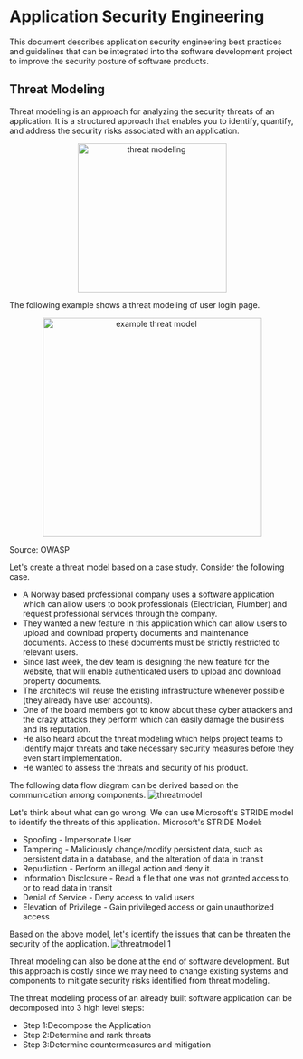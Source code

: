 # Application Security Engineering

This document describes application security engineering best practices and guidelines that can be integrated into the software development project to improve the security posture of software products.

## Threat Modeling 
Threat modeling is an approach for analyzing the security threats of an application. It is a structured approach that enables you to identify, quantify, and address the security risks associated with an application.
<p align="center">
<img width="263" alt="threat modeling" src="https://user-images.githubusercontent.com/5235310/53144255-8d792d80-35c1-11e9-97a1-d991bdd8c59f.png">
</p>

The following example shows a threat modeling of user login page.
<p align="center">
<img width="387" alt="example threat model" src="https://user-images.githubusercontent.com/5235310/53144086-d11f6780-35c0-11e9-8894-fe21199b08ff.png">
</p>
Source: OWASP

Let's create a threat model based on a case study. Consider the following case.
* A Norway based professional company uses a software application which can allow users to book professionals (Electrician, Plumber) and request professional services through the company.
* They wanted a new feature in this application which can allow users to upload and download property documents and maintenance documents. Access to these documents must be strictly restricted to relevant users.
* Since last week, the dev team is designing the new feature for the website, that will enable authenticated users to upload and download property documents.
* The architects will reuse the existing infrastructure whenever possible (they already have user accounts).
* One of the board members got to know about these cyber attackers and the crazy attacks they perform which can easily damage the business and its reputation.
* He also heard about the threat modeling which helps project teams to identify major threats and take necessary security measures before they even start implementation.
* He wanted to assess the threats and security of his product.

The following data flow diagram can be derived based on the communication among components.
![threatmodel](https://user-images.githubusercontent.com/5235310/53144331-da5d0400-35c1-11e9-8a9c-20c7045d4c89.jpeg)

Let's think about what can go wrong.
We can use Microsoft's STRIDE model to identify the threats of this application.
Microsoft's STRIDE Model:
* Spoofing - Impersonate User
* Tampering - Maliciously change/modify persistent data, such as persistent data in a database, and the alteration of data in transit
* Repudiation - Perform an illegal action and deny it.
* Information Disclosure - Read a file that one was not granted access to, or to read data in transit
* Denial of Service - Deny access to valid users
* Elevation of Privilege - Gain privileged access or gain unauthorized access

Based on the above model, let's identify the issues that can be threaten the security of the application.
![threatmodel 1](https://user-images.githubusercontent.com/5235310/53144381-0e382980-35c2-11e9-92d0-cb177566447e.jpeg)

Threat modeling can also be done at the end of software development. But this approach is costly since we may need to change existing systems and components to mitigate security risks identified from threat modeling.

The threat modeling process of an already built software application can be decomposed into 3 high level steps:
* Step 1:Decompose the Application
* Step 2:Determine and rank threats
* Step 3:Determine countermeasures and mitigation


